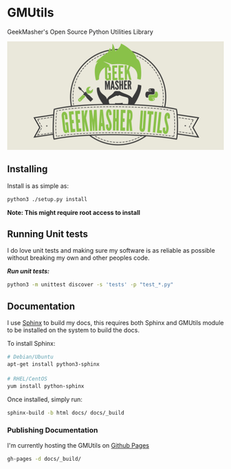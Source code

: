 # GMUtils
GeekMasher's Open Source Python Utilities Library

![GeekMasher GMUtils Banner](./docs/assets/banner.png)

## Installing

Install is as simple as:
```bash
python3 ./setup.py install
```

**Note: This might require root access to install**

## Running Unit tests

I do love unit tests and making sure my software is as reliable as possible without breaking my own and other peoples code.

***Run unit tests:***
```bash
python3 -m unittest discover -s 'tests' -p "test_*.py"
```

## Documentation

I use [Sphinx](http://www.sphinx-doc.org/) to build my docs, this requires both Sphinx and GMUtils module to be installed on the system to build the docs.

To install Sphinx:
```bash
# Debian/Ubuntu
apt-get install python3-sphinx

# RHEL/CentOS
yum install python-sphinx
```

Once installed, simply run:

```bash
sphinx-build -b html docs/ docs/_build
```

### Publishing Documentation

I'm currently hosting the GMUtils on [Github Pages](https://pages.github.com/)

```bash
gh-pages -d docs/_build/
```
